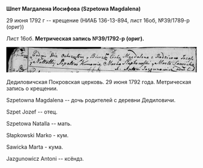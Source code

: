 **Шпет Магдалена Иосифова (Szpetowa Magdalena)**

29 июня 1792 г -- крещение (НИАБ 136-13-894, лист 16об, №39/1789-р
(ориг))

Лист 16об. **Метрическая запись №39/1792-р (ориг).**

![](./media/14fb1464df0498e9dd1495f7a2f96a1d465649e1.png)

Дедиловичская Покровская церковь. 29 июня 1792 года. Метрическая запись
о крещении.

Szpetowna Magdalena -- дочь родителей с деревни Дедиловичи.

Szpet Jozef -- отец.

Szpetowa Natalla -- мать.

Słapkowski Marko - кум.

Sawicka Marta - кума.

Jazgunowicz Antoni -- ксёндз.
